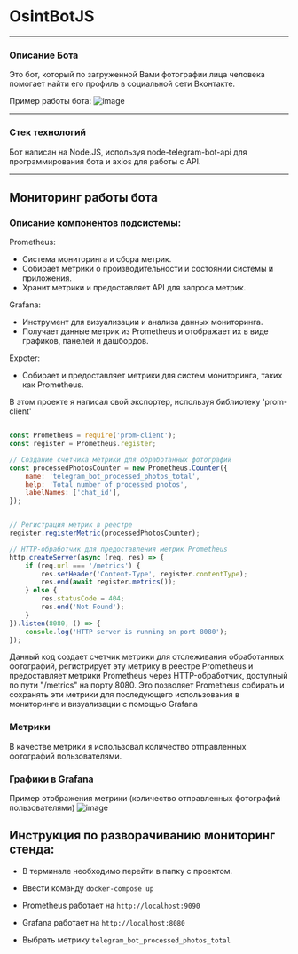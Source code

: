 # OsintBotJS

___

### Описание Бота
Это бот, который по загруженной Вами фотографии лица человека помогает найти его профиль в социальной сети Вконтакте.

Пример работы бота: ![image](https://github.com/RamilGatin/OsintBotJS/assets/79932308/42971275-333c-4872-ae3f-ee115097f0fd)

---

### Стек технологий
Бот написан на Node.JS, используя node-telegram-bot-api для программирования бота и axios для работы с API.

___

## Мониторинг работы бота

### Описание компонентов подсистемы: 
Prometheus:

- Система мониторинга и сбора метрик.
- Собирает метрики о производительности и состоянии системы и приложения.
- Хранит метрики и предоставляет API для запроса метрик.

Grafana:

- Инструмент для визуализации и анализа данных мониторинга.
- Получает данные метрик из Prometheus и отображает их в виде графиков, панелей и дашбордов.

Expoter: 

- Cобирает и предоставляет метрики для систем мониторинга, таких как Prometheus.

В этом проекте я написал свой экспортер, используя библиотеку 'prom-client'

```javascript

const Prometheus = require('prom-client');
const register = Prometheus.register;

// Создание счетчика метрики для обработанных фотографий
const processedPhotosCounter = new Prometheus.Counter({
    name: 'telegram_bot_processed_photos_total',
    help: 'Total number of processed photos',
    labelNames: ['chat_id'],
});


// Регистрация метрик в реестре
register.registerMetric(processedPhotosCounter);

// HTTP-обработчик для предоставления метрик Prometheus
http.createServer(async (req, res) => {
    if (req.url === '/metrics') {
        res.setHeader('Content-Type', register.contentType);
        res.end(await register.metrics());
    } else {
        res.statusCode = 404;
        res.end('Not Found');
    }
}).listen(8080, () => {
    console.log('HTTP server is running on port 8080');
});

```
Данный код создает счетчик метрики для отслеживания обработанных фотографий, регистрирует эту метрику в реестре Prometheus и предоставляет метрики Prometheus через HTTP-обработчик, доступный по пути "/metrics" на порту 8080. Это позволяет Prometheus собирать и сохранять эти метрики для последующего использования в мониторинге и визуализации с помощью Grafana


### Метрики
В качестве метрики я использовал количество отправленных фотографий пользователями.

### Графики в Grafana

Пример отображения метрики (количество отправленных фотографий пользователями) ![image](https://github.com/RamilGatin/OsintBotJS/assets/79932308/21a5077a-43ad-48e2-bda7-ed2aac8c9b69)


## Инструкция по разворачиванию мониторинг стенда:

- В терминале необходимо перейти в папку с проектом.

- Ввести команду ```docker-compose up```

- Prometheus работает на ```http://localhost:9090```

- Grafana работает на ```http://localhost:8080```

- Выбрать метрику ```telegram_bot_processed_photos_total```







